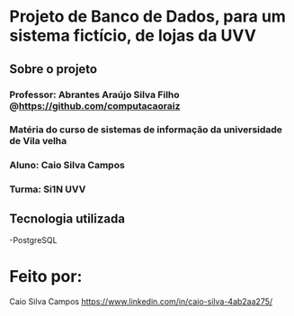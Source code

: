 # Projeto de Banco de Dados, para um sistema fictício, de lojas da UVV 


## Sobre o projeto
### Professor: Abrantes Araújo Silva Filho @https://github.com/computacaoraiz
### Matéria do curso de sistemas de informação da universidade de Vila velha
### Aluno: Caio Silva Campos 
### Turma: Si1N UVV

## Tecnologia utilizada
  -PostgreSQL

# Feito por:
 Caio Silva Campos
 https://www.linkedin.com/in/caio-silva-4ab2aa275/




